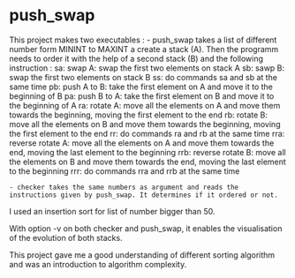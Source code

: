 # push_swap

This project makes two executables :
	- push_swap takes a list of different number form MININT to MAXINT a create a stack (A). Then the programm needs to order it with the help of a second stack (B) and the following instruction :
	sa: swap A: swap the first two elements on stack A
	sb: sawp B: swap the first two elements on stack B
	ss: do commands sa and sb at the same time
	pb: push A to B: take the first element on A and move it to the beginning of B
	pa: push B to A: take the first element on B and move it to the beginning of A
	ra: rotate A: move all the elements on A and move them towards the beginning, moving the first element to the end
	rb: rotate B: move all the elements on B and move them towards the beginning, moving the first element to the end
	rr: do commands ra and rb at the same time
	rra: reverse rotate A: move all the elements on A and move them towards the end, moving the last element to the beginning
	rrb: reverse rotate B: move all the elements on B and move them towards the end, moving the last element to the beginning
	rrr: do commands rra and rrb at the same time

	- checker takes the same numbers as argument and reads the instructions given by push_swap. It determines if it ordered or not.

I used an insertion sort for list of number bigger than 50.

With option -v on both checker and push_swap, it enables the visualisation of the evolution of both stacks. 

This project gave me a good understanding of different sorting algorithm and was an introduction to algorithm complexity.
